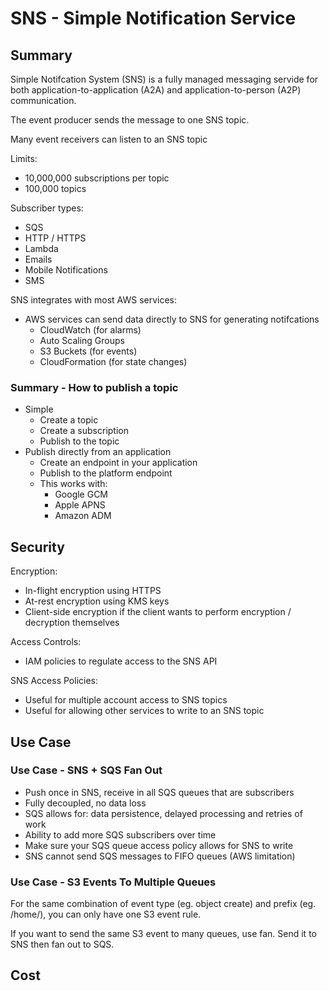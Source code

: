 # SNS - Simple Notification Service

## Summary

Simple Notifcation System (SNS) is a fully managed messaging servide for both application-to-application (A2A) and application-to-person (A2P) communication.

The event producer sends the message to one SNS topic.

Many event receivers can listen to an SNS topic

Limits:

- 10,000,000 subscriptions per topic
- 100,000 topics

Subscriber types:

- SQS
- HTTP / HTTPS
- Lambda
- Emails
- Mobile Notifications
- SMS

SNS integrates with most AWS services:

- AWS services can send data directly to SNS for generating notifcations
  - CloudWatch (for alarms)
  - Auto Scaling Groups
  - S3 Buckets (for events)
  - CloudFormation (for state changes)

### Summary - How to publish a topic

- Simple
  - Create a topic
  - Create a subscription
  - Publish to the topic
- Publish directly from an application
  - Create an endpoint in your application
  - Publish to the platform endpoint
  - This works with:
    - Google GCM
    - Apple APNS
    - Amazon ADM

## Security

Encryption:

- In-flight encryption using HTTPS
- At-rest encryption using KMS keys
- Client-side encryption if the client wants to perform encryption / decryption themselves

Access Controls:

- IAM policies to regulate access to the SNS API

SNS Access Policies:

- Useful for multiple account access to SNS topics
- Useful for allowing other services to write to an SNS topic

## Use Case

### Use Case - SNS + SQS Fan Out

- Push once in SNS, receive in all SQS queues that are subscribers
- Fully decoupled, no data loss
- SQS allows for: data persistence, delayed processing and retries of work
- Ability to add more SQS subscribers over time
- Make sure your SQS queue access policy allows for SNS to write
- SNS cannot send SQS messages to FIFO queues (AWS limitation)

### Use Case - S3 Events To Multiple Queues

For the same combination of event type (eg. object create) and prefix (eg. /home/), you can only have one S3 event rule.

If you want to send the same S3 event to many queues, use fan. Send it to SNS then fan out to SQS.

## Cost
